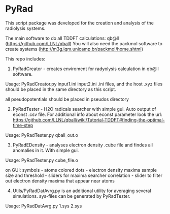 # PyRad
This script package was developed for the creation and analysis of the radiolysis systems.

The main software to do all TDDFT calculations: qb@ll (https://github.com/LLNL/qball)
You will also need the packmol software to create systems (http://m3g.iqm.unicamp.br/packmol/home.shtml)

This repo includes:

1) PyRadCreator - creates enviroment for radyolysis calculation in qb@ll software.

Usage: PyRadCreator.py input1.ini input2.ini
.ini files, and the host .xyz files should be placed in the same directory as this script.

all pseudopotentials should be placed in pseudos directory


2) PyRadTester - H2O radicals searcher with simple gui. Auto output of econst .csv file. 
For additional info about econst parameter look the url: https://github.com/LLNL/qball/wiki/Tutorial-TDDFT#finding-the-optimal-time-step

Usage: PyRadTester.py qball_out.o


3) PyRadEDensity - analyses electron density .cube file and findes all anomalies in it. With simple gui.

Usage: PyRadTester.py cube_file.o

on GUI: symbols - atoms
        colored dots - electron density maxima
        sample size and threshold - sliders for maxima searcher
        correlation - slider to filter out electron density maxima that appear near atoms


4) Utils/PyRadDatAvrg.py is an additional utility for averaging several simulations. sys-files can be generated by PyRadTester.

Usage: PyRadDatAvrg.py 1.sys 2.sys

